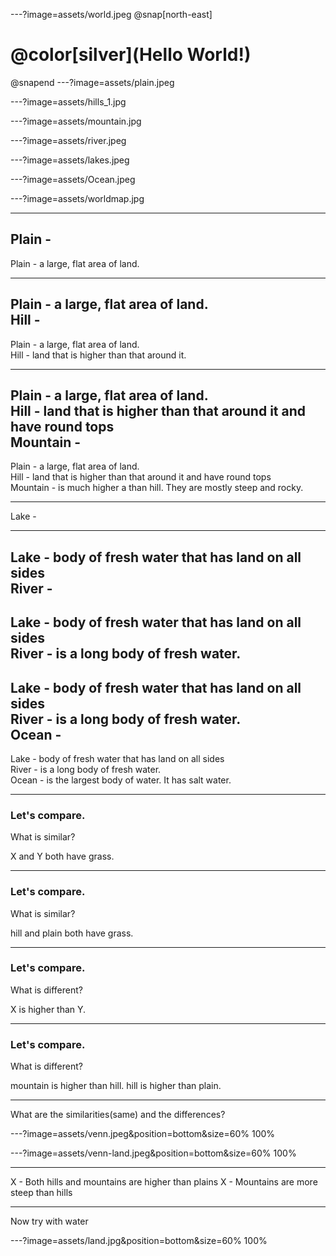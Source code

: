 ---?image=assets/world.jpeg
@snap[north-east]
<h1>@color[silver](Hello World!)</h1>
@snapend
---?image=assets/plain.jpeg

---?image=assets/hills_1.jpg

---?image=assets/mountain.jpg

---?image=assets/river.jpeg

---?image=assets/lakes.jpeg

---?image=assets/Ocean.jpeg

---?image=assets/worldmap.jpg

--- 
Plain -
--- 

Plain - a large, flat area of land.

---

Plain - a large, flat area of land.  
Hill -
---
Plain - a large, flat area of land.  
Hill - land that is higher than that around it.

---
Plain - a large, flat area of land.  
Hill - land that is higher than that around it and have round tops  
Mountain -
---
Plain - a large, flat area of land.  
Hill - land that is higher than that around it and have round tops  
Mountain - is much higher a than hill. They are mostly steep and rocky.

---
Lake  - 

---

Lake - body of fresh water that has land on all sides  
River -
---
Lake - body of fresh water that has land on all sides  
River - is a long body of fresh water.
---
Lake - body of fresh water that has land on all sides  
River - is a long body of fresh water.  
Ocean - 
---
Lake - body of fresh water that has land on all sides  
River - is a long body of fresh water.  
Ocean - is the largest body of water. It has salt water.  

---

### Let's compare.

What is similar?  

X and Y both have grass.

---

### Let's compare.

What is similar?  

hill and plain both have grass.

---

### Let's compare.

What is different?  

X is higher than Y.

---

### Let's compare.

What is different?  

mountain is higher than hill.
hill is higher than plain.

---
 What are the similarities(same) and the differences?

---?image=assets/venn.jpeg&position=bottom&size=60% 100%

---?image=assets/venn-land.jpeg&position=bottom&size=60% 100%

---

X - Both hills and mountains are higher than plains
X - Mountains are more steep than hills

---

Now try with water

---?image=assets/land.jpg&position=bottom&size=60% 100%



